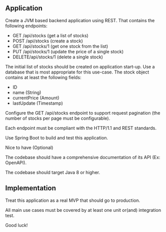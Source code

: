## Application

Create a JVM based backend application using REST. That contains the following endpoints:

* GET /api/stocks (get a list of stocks)
* POST /api/stocks (create a stock)
* GET /api/stocks/1 (get one stock from the list)
* PUT /api/stocks/1 (update the price of a single stock)
* DELETE/api/stocks/1 (delete a single stock)

The initial list of stocks should be created on application start-up. Use a database that is most appropriate for this use-case.
The stock object contains at least the following fields:

* ID
* name (String)
* currentPrice (Amount)
* lastUpdate (Timestamp)

Configure the GET /api/stocks endpoint to support request pagination (the number of stocks per page must be configurable).

Each endpoint must be compliant with the HTTP/1.1 and REST standards.

Use Spring Boot to build and test this application.

Nice to have (Optional)

The codebase should have a comprehensive documentation of its API (Ex: OpenAPI).

The codebase should target Java 8 or higher.

## Implementation
Treat this application as a real MVP that should go to production.

All main use cases must be covered by at least one unit or(and) integration test.


Good luck!
